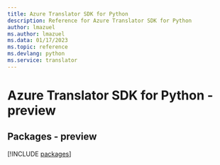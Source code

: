 ```yaml
---
title: Azure Translator SDK for Python
description: Reference for Azure Translator SDK for Python
author: lmazuel
ms.author: lmazuel
ms.data: 01/17/2023
ms.topic: reference
ms.devlang: python
ms.service: translator
---
```

# Azure Translator SDK for Python - preview
## Packages - preview
[!INCLUDE [packages](translator-index.md)]